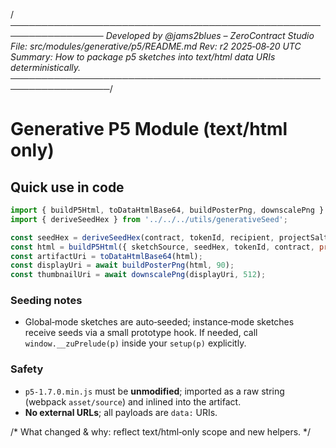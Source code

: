 /*─────────────────────────────────────────────────────────────────
Developed by @jams2blues – ZeroContract Studio
File: src/modules/generative/p5/README.md
Rev:  r2   2025‑08‑20 UTC
Summary: How to package p5 sketches into text/html data URIs deterministically.
──────────────────────────────────────────────────────────────────*/

# Generative P5 Module (text/html only)

## Quick use in code
```js
import { buildP5Html, toDataHtmlBase64, buildPosterPng, downscalePng } from './buildP5Html';
import { deriveSeedHex } from '../../../utils/generativeSeed';

const seedHex = deriveSeedHex(contract, tokenId, recipient, projectSalt);
const html = buildP5Html({ sketchSource, seedHex, tokenId, contract, projectName: 'MyProject' });
const artifactUri = toDataHtmlBase64(html);
const displayUri = await buildPosterPng(html, 90);
const thumbnailUri = await downscalePng(displayUri, 512);
```

### Seeding notes

* Global‑mode sketches are auto‑seeded; instance‑mode sketches receive seeds via a small prototype hook. If needed, call `window.__zuPrelude(p)` inside your `setup(p)` explicitly.

### Safety

* `p5-1.7.0.min.js` must be **unmodified**; imported as a raw string (webpack `asset/source`) and inlined into the artifact.
* **No external URLs**; all payloads are `data:` URIs.

/* What changed & why: reflect text/html‑only scope and new helpers. */
